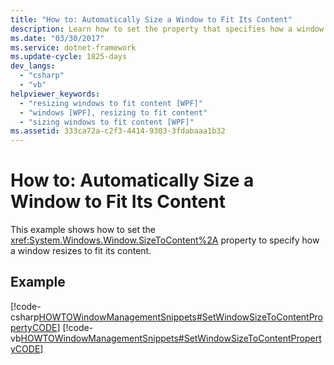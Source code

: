 ```yaml
---
title: "How to: Automatically Size a Window to Fit Its Content"
description: Learn how to set the property that specifies how a window resizes to fit its content in Windows Presentation Foundation (WPF).
ms.date: "03/30/2017"
ms.service: dotnet-framework
ms.update-cycle: 1825-days
dev_langs:
  - "csharp"
  - "vb"
helpviewer_keywords:
  - "resizing windows to fit content [WPF]"
  - "windows [WPF], resizing to fit content"
  - "sizing windows to fit content [WPF]"
ms.assetid: 333ca72a-c2f3-4414-9303-3fdabaaa1b32
---
```

# How to: Automatically Size a Window to Fit Its Content

This example shows how to set the <xref:System.Windows.Window.SizeToContent%2A> property to specify how a window resizes to fit its content.

## Example

[!code-csharp[HOWTOWindowManagementSnippets#SetWindowSizeToContentPropertyCODE](~/samples/snippets/csharp/VS_Snippets_Wpf/HOWTOWindowManagementSnippets/CSharp/MainWindow.xaml.cs#setwindowsizetocontentpropertycode)]
[!code-vb[HOWTOWindowManagementSnippets#SetWindowSizeToContentPropertyCODE](~/samples/snippets/visualbasic/VS_Snippets_Wpf/HOWTOWindowManagementSnippets/visualbasic/mainwindow.xaml.vb#setwindowsizetocontentpropertycode)]
